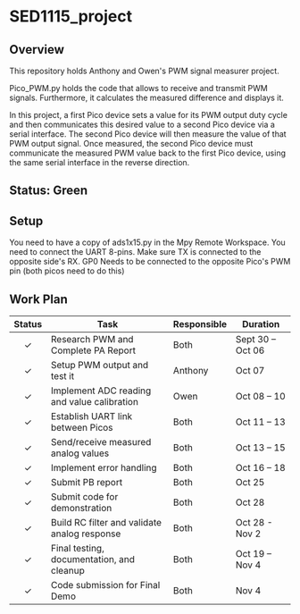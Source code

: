 # SED1115_project

## Overview 

This repository holds Anthony and Owen's PWM signal measurer project.

Pico_PWM.py holds the code that allows to receive and transmit PWM 
signals. Furthermore, it calculates the measured difference and 
displays it.

In this project, a first Pico device sets a value for its PWM output duty cycle and then communicates this desired value to a second Pico device via a serial interface. The second Pico device will then measure the value of that PWM output signal. Once measured, the second Pico device must communicate the measured PWM value back to the first Pico device, using the same serial interface in the reverse direction.


## Status: Green

## Setup
You need to have a copy of ads1x15.py in the Mpy Remote Workspace.
You need to connect the UART 8-pins. Make sure TX is connected to the opposite side's RX.
GP0 Needs to be connected to the opposite Pico's PWM pin (both picos need to do this)

## Work Plan

| Status | Task | Responsible | Duration |
|:------:|------|--------------|-----------|
| ✓ | Research PWM and Complete PA Report | Both | Sept 30 – Oct 06 |
| ✓ | Setup PWM output and test it | Anthony | Oct 07 |
| ✓ | Implement ADC reading and value calibration | Owen | Oct 08 – 10 |
| ✓ | Establish UART link between Picos | Both | Oct 11 – 13 |
| ✓ | Send/receive measured analog values | Both | Oct 13 – 15 |
| ✓ | Implement error handling | Both | Oct 16 – 18 |
| ✓ | Submit PB report | Both | Oct 25 |
| ✓ | Submit code for demonstration | Both | Oct 28 |
| ✓ | Build RC filter and validate analog response | Both | Oct 28 - Nov 2 |
| ✓ | Final testing, documentation, and cleanup | Both | Oct 19 – Nov 4|
| ✓ | Code submission for Final Demo | Both | Nov 4 |

